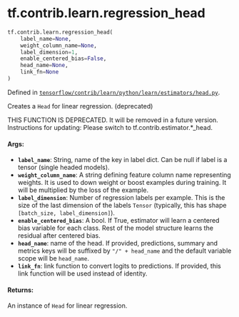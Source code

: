 <div itemscope itemtype="http://developers.google.com/ReferenceObject">
<meta itemprop="name" content="tf.contrib.learn.regression_head" />
<meta itemprop="path" content="Stable" />
</div>

# tf.contrib.learn.regression_head

``` python
tf.contrib.learn.regression_head(
    label_name=None,
    weight_column_name=None,
    label_dimension=1,
    enable_centered_bias=False,
    head_name=None,
    link_fn=None
)
```



Defined in [`tensorflow/contrib/learn/python/learn/estimators/head.py`](/code/stable/tensorflow/contrib/learn/python/learn/estimators/head.py).

Creates a `Head` for linear regression. (deprecated)

THIS FUNCTION IS DEPRECATED. It will be removed in a future version.
Instructions for updating:
Please switch to tf.contrib.estimator.*_head.

#### Args:

* <b>`label_name`</b>: String, name of the key in label dict. Can be null if label
      is a tensor (single headed models).
* <b>`weight_column_name`</b>: A string defining feature column name representing
    weights. It is used to down weight or boost examples during training. It
    will be multiplied by the loss of the example.
* <b>`label_dimension`</b>: Number of regression labels per example. This is the size
    of the last dimension of the labels `Tensor` (typically, this has shape
    `[batch_size, label_dimension]`).
* <b>`enable_centered_bias`</b>: A bool. If True, estimator will learn a centered
    bias variable for each class. Rest of the model structure learns the
    residual after centered bias.
* <b>`head_name`</b>: name of the head. If provided, predictions, summary and metrics
    keys will be suffixed by `"/" + head_name` and the default variable scope
    will be `head_name`.
* <b>`link_fn`</b>: link function to convert logits to predictions. If provided,
    this link function will be used instead of identity.


#### Returns:

An instance of `Head` for linear regression.